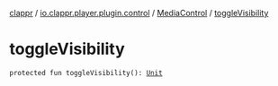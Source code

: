 [clappr](../../index.md) / [io.clappr.player.plugin.control](../index.md) / [MediaControl](index.md) / [toggleVisibility](./toggle-visibility.md)

# toggleVisibility

`protected fun toggleVisibility(): `[`Unit`](https://kotlinlang.org/api/latest/jvm/stdlib/kotlin/-unit/index.html)